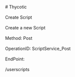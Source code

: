 <br>#     Thycotic</br>
<br>Create Script</br>
<br>Create a new Script</br>
<br>Method: Post</br>
<br>OperationID: ScriptService_Post</br>
<br>EndPoint:</br>
<br>/userscripts</br>
